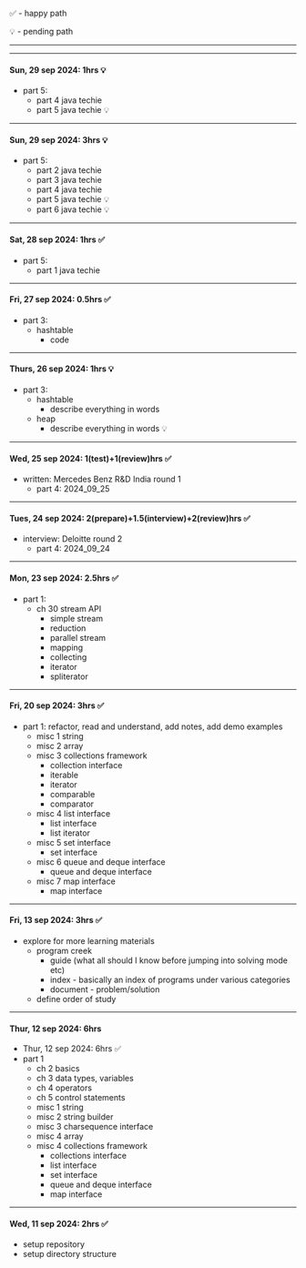 ✅ - happy path

💡 - pending path

------------------------------------------------------

------------------------------------------------------

#### Sun, 29 sep 2024: 1hrs 💡
- part 5:
  - part 4 java techie
  - part 5 java techie 💡
------------------------------------------------------

#### Sun, 29 sep 2024: 3hrs 💡
- part 5:
  - part 2 java techie
  - part 3 java techie
  - part 4 java techie
  - part 5 java techie 💡
  - part 6 java techie 💡

------------------------------------------------------

#### Sat, 28 sep 2024: 1hrs ✅
- part 5:
  - part 1 java techie

------------------------------------------------------

#### Fri, 27 sep 2024: 0.5hrs ✅
- part 3:
  - hashtable
    - code

------------------------------------------------------

#### Thurs, 26 sep 2024: 1hrs 💡
- part 3:
  - hashtable
    - describe everything in words
  - heap
    - describe everything in words 💡

------------------------------------------------------

#### Wed, 25 sep 2024: 1(test)+1(review)hrs ✅
- written: Mercedes Benz R&D India round 1
  - part 4: 2024_09_25
------------------------------------------------------

#### Tues, 24 sep 2024: 2(prepare)+1.5(interview)+2(review)hrs ✅
- interview: Deloitte round 2
  - part 4: 2024_09_24

------------------------------------------------------

#### Mon, 23 sep 2024: 2.5hrs ✅
- part 1:
  - ch 30 stream API
    - simple stream
    - reduction
    - parallel stream
    - mapping
    - collecting
    - iterator
    - spliterator

------------------------------------------------------
#### Fri, 20 sep 2024: 3hrs ✅
- part 1: refactor, read and understand, add notes, add demo examples
  - misc 1 string
  - misc 2 array
  - misc 3 collections framework
    - collection interface
    - iterable
    - iterator
    - comparable
    - comparator
  - misc 4 list interface
    - list interface
    - list iterator
  - misc 5 set interface
    - set interface
  - misc 6 queue and deque interface
    - queue and deque interface
  - misc 7 map interface
    - map interface

------------------------------------------------------
#### Fri, 13 sep 2024: 3hrs ✅
- explore for more learning materials
    - program creek
        - guide (what all should I know before jumping into solving mode etc)
        - index - basically an index of programs under various categories
        - document - problem/solution
    - define order of study

------------------------------------------------------
#### Thur, 12 sep 2024: 6hrs 
- Thur, 12 sep 2024: 6hrs ✅
- part 1
    - ch 2 basics
    - ch 3 data types, variables
    - ch 4 operators
    - ch 5 control statements
    - misc 1 string
    - misc 2 string builder
    - misc 3 charsequence interface
    - misc 4 array
    - misc 4 collections framework
        - collections interface
        - list interface
        - set interface
        - queue and deque interface
        - map interface
------------------------------------------------------
#### Wed, 11 sep 2024: 2hrs ✅
- setup repository
- setup directory structure